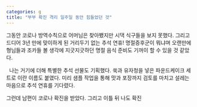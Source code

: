 ```yaml
---
categories: g
title: "부부 확진 격리 일주일 동안 힘들었던 것"
---
```

그동안 코로나 방역수칙으로 어머님은 찾아뵀지만 시댁 식구들을 보지 못했다. 그리고 드디어 3년 만에 맞이하게 된 거리두기 없는 추석 연휴! 명절증후군이 뭐냐며 오랜만에 형님들과 조카들 볼 생각에 지긋지긋하던 명절 음식 준비도 기꺼이 할 수 있을 것 같았다.

&nbsp;
나는 거기에 더해 특별한 추석 선물도 기획했다. 쑥과 유자청을 넣은 파운드케이크 세트로 이란 이름도 붙였다. 미리 샘플 작업을 통해 맛과 포장까지 검토를 마치고 설레는 마음으로 추석 연휴를 기다렸다.

그런데 남편이 코로나 확진을 받았다. 그리고 이틀 뒤 나도 확진